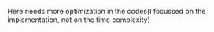 Here needs more optimization in the codes(I focussed on the implementation, not on the time complexity)
